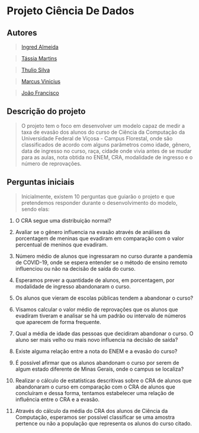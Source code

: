# Projeto Ciência De Dados

## Autores

> [Ingred Almeida](https://github.com/Emily-Lopes)

> [Tássia Martins](https://github.com/tatamartinsg)

> [Thulio Silva](https://github.com/ThulioSilva13)

> [Marcus Vinicius](https://github.com/marcusguerra)

> [João Francisco](https://github.com/jiotich)

## Descrição do projeto

> O projeto tem o foco em desenvolver um modelo capaz de medir a taxa de evasão dos alunos do curso de Ciência da Computação da Universidade Federal de Viçosa - Campus Florestal,  onde são classificados de acordo com alguns parâmetros como idade, gênero, data de ingresso no curso, raça, cidade onde vivia antes de se mudar para as aulas, nota obtida no ENEM, CRA, modalidade de ingresso e o número de reprovações.

## Perguntas iniciais

> Inicialmente, existem 10 perguntas que guiarão o projeto e que pretendemos responder durante o desenvolvimento do modelo, sendo elas:

 1.  O CRA segue uma distribuição normal?

 2. Avaliar se o gênero influencia na evasão através de análises da porcentagem de meninas que evadiram em comparação com o valor percentual de meninos que evadiram.

 3. Número médio de alunos que ingressaram no curso durante a pandemia de COVID-19, onde se espera entender se o método de ensino remoto influenciou ou não na decisão de saída do curso.

 4. Esperamos prever a quantidade de alunos, em porcentagem, por modalidade de ingresso abandonaram o curso.

 5. Os alunos que vieram de escolas públicas tendem a abandonar o curso?

 6. Visamos calcular o valor médio de reprovações que os alunos que evadiram tiveram e analisar se há um padrão ou intervalo de números que aparecem de forma frequente.

 7. Qual a média de idade das pessoas que decidiram abandonar o curso. O aluno ser mais velho ou mais novo influencia na decisão de saída?

 8. Existe alguma relação entre a nota do ENEM e a evasão do curso?

 9. É possível afirmar que os alunos abandonam o curso por serem de algum estado diferente de Minas Gerais, onde o campus se localiza?

 10. Realizar o cálculo de estatísticas descritivas sobre o CRA de alunos que abandonaram o curso em comparação com o CRA de alunos que concluíram e dessa forma, tentamos estabelecer uma relação de influência entre o CRA e a evasão.

11. Através do cálculo da média do CRA dos alunos de Ciência da Computação, esperamos ser possível classificar se uma amostra pertence ou não a população que representa os alunos do curso citado.

